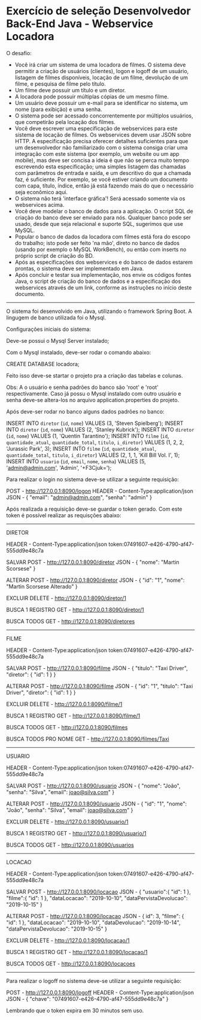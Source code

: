 # Exercício de seleção Desenvolvedor Back-End Java - Webservice Locadora
O desafio:
- Você irá criar um sistema de uma locadora de filmes. O sistema deve permitir a criação de
usuários (clientes), logon e logoff de um usuário, listagem de filmes disponíveis, locação de
um filme, devolução de um filme, e pesquisa de filme pelo título.
- Um filme deve possuir um título e um diretor.
- A locadora pode possuir múltiplas cópias de um mesmo filme.
- Um usuário deve possuir um e-mail para se identificar no sistema, um nome (para
exibição) e uma senha.
- O sistema pode ser acessado concorrentemente por múltiplos usuários, que
competirão pela locação dos filmes.
- Você deve escrever uma especificação de webservices para este sistema de locação de
filmes. Os webservices devem usar JSON sobre HTTP. A especificação precisa oferecer
detalhes suficientes para que um desenvolvedor não familiarizado com o sistema consiga
criar uma integração com este sistema (por exemplo, um website ou um app mobile), mas
deve ser concisa a ideia é que não se perca muito tempo escrevendo esta especificação;
uma simples listagem das chamadas com parâmetros de entrada e saída, e um descritivo
do que a chamada faz, é suficiente. Por exemplo, se você estiver criando um documento
com capa, título, índice, então já está fazendo mais do que o necessário seja econômico
aqui.
- O sistema não terá 'interface gráfica'! Será acessado somente via os webservices
acima.
- Você deve modelar o banco de dados para a aplicação. O script SQL de criação do banco
deve ser enviado para nós. Qualquer banco pode ser usado, desde que seja relacional e
suporte SQL, sugerimos que use MySQL.
- Popular o banco de dados da locadora com filmes está fora do escopo do trabalho; isto
pode ser feito 'na mão', direto no banco de dados (usando por exemplo o MySQL
WorkBench), ou então com inserts no próprio script de criação do BD.
- Após as especificações dos webservices e do banco de dados estarem prontas, o sistema
deve ser implementado em Java.
- Após concluir e testar sua implementação, nos envie os códigos fontes Java, o script de
criação do banco de dados e a especificação dos webservices através de um link, conforme
as instruções no início deste documento.

________________________________________________



O sistema foi desenvolvido em Java, utilizando o framework Spring Boot. A lingugem de banco utilizada foi o Mysql.

Configurações iniciais do sistema:

Deve-se possui o Mysql Server instalado;

Com o Mysql instalado, deve-ser rodar o comando abaixo:

  CREATE DATABASE locadora;

Feito isso deve-se startar o projeto pra a criação das tabelas e colunas.

Obs: A o usuário e senha padrões do banco são 'root' e 'root' respectivamente. Caso já possu o Mysql instalado com outro usuário e senha
deve-se altera-los no arquivo application.properties do projeto.

Após deve-ser rodar no banco alguns dados padrões no banco:

  INSERT INTO `diretor` (`id`, `nome`) VALUES (3, 'Steven Spielberg');
  INSERT INTO `diretor` (`id`, `nome`) VALUES (2, 'Stanley Kubrick');
  INSERT INTO `diretor` (`id`, `nome`) VALUES (1, 'Quentin Tarantino');
  INSERT INTO `filme` (`id`, `quantidade_atual`, `quantidade_total`, `titulo`, `i_diretor`) VALUES (1, 2, 2, 'Jurassic Park', 3);
  INSERT INTO `filme` (`id`, `quantidade_atual`, `quantidade_total`, `titulo`, `i_diretor`) VALUES (2, 1, 1, 'Kill Bill Vol. I', 1);
  INSERT INTO `usuario` (`id`, `email`, `nome`, `senha`) VALUES (5, 'admin@admin.com', 'Admin', '+F3Cjuk=');

Para realizar o login no sistema deve-se utilizar a seguinte requisição:
 
  POST - http://127.0.0.1:8090/logon 
  HEADER - Content-Type:application/json
  JSON - 
    {
          "email": "admin@admin.com",
          "senha": "admin"
    }
  
Após realizada a requisição deve-se guardar o token gerado. Com este token é possível realizar as requisções abaixo:


________________________________________________

DIRETOR 

  HEADER - 
    Content-Type:application/json
    token:07491607-e426-4790-af47-555dd9e48c7a

  SALVAR
    POST - http://127.0.0.1:8090/diretor 
    JSON - 
      {
            "nome": "Martin Scorsese"
      }
      
  ALTERAR
    POST - http://127.0.0.1:8090/diretor 
    JSON - 
      {
            "id": "1",
            "nome": "Martin Scorsese Alterado"
      }
      
  EXCLUIR
    DELETE - http://127.0.0.1:8090/diretor/1
      
  BUSCA 1 REGISTRO
    GET - http://127.0.0.1:8090/diretor/1
    
  BUSCA TODOS
    GET - http://127.0.0.1:8090/diretores
    
    
________________________________________________

FILME

  HEADER - 
    Content-Type:application/json
    token:07491607-e426-4790-af47-555dd9e48c7a

  SALVAR
    POST - http://127.0.0.1:8090/filme 
    JSON - 
      {
            "titulo": "Taxi Driver",
            "diretor": {
              "id": 1
            }
      }
      
  ALTERAR
    POST - http://127.0.0.1:8090/filme 
    JSON - 
      {
            "id": "1",
            "titulo": "Taxi Driver",
            "diretor": {
              "id": 1
            }
      }
      
  EXCLUIR
    DELETE - http://127.0.0.1:8090/filme/1
      
  BUSCA 1 REGISTRO
    GET - http://127.0.0.1:8090/filme/1
    
  BUSCA TODOS
    GET - http://127.0.0.1:8090/filmes
    
  BUSCA TODOS PRO NOME
    GET - http://127.0.0.1:8090/filmes/Taxi
    

________________________________________________

USUARIO

  HEADER - 
    Content-Type:application/json
    token:07491607-e426-4790-af47-555dd9e48c7a

  SALVAR
    POST - http://127.0.0.1:8090/usuario 
    JSON - 
      {
            "nome": "João",
            "senha": "Silva",
            "email": joao@silva.com"
      }
      
  ALTERAR
    POST - http://127.0.0.1:8090/usuario 
    JSON - 
      {
            "id": "1",
            "nome": "João",
            "senha": "Silva",
            "email": joao@silva.com"
      }
      
  EXCLUIR
    DELETE - http://127.0.0.1:8090/usuario/1
      
  BUSCA 1 REGISTRO
    GET - http://127.0.0.1:8090/usuario/1
        
  BUSCA TODOS
    GET - http://127.0.0.1:8090/usuarios


________________________________________________

LOCACAO

  HEADER - 
    Content-Type:application/json
    token:07491607-e426-4790-af47-555dd9e48c7a

  SALVAR
    POST - http://127.0.0.1:8090/locacao 
    JSON - 
      {
            "usuario":{
              "id": 1
            },
            "filme":{
              "id": 1
            },
            "dataLocacao": "2019-10-10",
            "dataPervistaDevolucao": "2019-10-15"
      }
      
  ALTERAR
    POST - http://127.0.0.1:8090/locacao 
    JSON - 
      {
            id": 3,
            "filme": {
              "id": 1
            },
            "dataLocacao": "2019-10-10",
            "dataDevolucao": "2019-10-14",
            "dataPervistaDevolucao": "2019-10-15"
     }
      
  EXCLUIR
    DELETE - http://127.0.0.1:8090/locacao/1
      
  BUSCA 1 REGISTRO
    GET - http://127.0.0.1:8090/locacao/1
        
  BUSCA TODOS
    GET - http://127.0.0.1:8090/locacoes    
        
________________________________________________
   
        
Para realizar o logoff no sistema deve-se utilizar a seguinte requisição:
 
  POST - http://127.0.0.1:8090/logoff 
  HEADER - Content-Type:application/json
  JSON - 
    {
          "chave": "07491607-e426-4790-af47-555dd9e48c7a"
    }

Lembrando que o token expira em 30 minutos sem uso.
